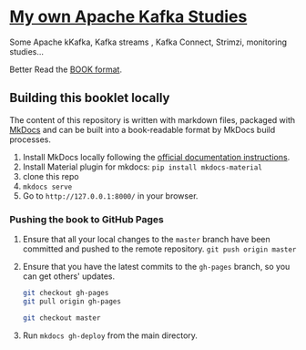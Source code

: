 # [My own Apache Kafka Studies](https://jbcodeforce.github.io/kafka-studies/)

Some Apache kKafka, Kafka streams , Kafka Connect, Strimzi, monitoring studies...

Better Read the [BOOK format](https://jbcodeforce.github.io/kafka-studies/).

## Building this booklet locally

The content of this repository is written with markdown files, packaged with [MkDocs](https://www.mkdocs.org/) and can be built into a book-readable format by MkDocs build processes.

1. Install MkDocs locally following the [official documentation instructions](https://www.mkdocs.org/#installation).
1. Install Material plugin for mkdocs:  `pip install mkdocs-material` 
1. clone this repo
1. `mkdocs serve`
1. Go to `http://127.0.0.1:8000/` in your browser.

### Pushing the book to GitHub Pages

1. Ensure that all your local changes to the `master` branch have been committed and pushed to the remote repository.
    `git push origin master`
1. Ensure that you have the latest commits to the `gh-pages` branch, so you can get others' updates.

	```bash
	git checkout gh-pages
	git pull origin gh-pages
	
	git checkout master
	```

1. Run `mkdocs gh-deploy` from the main directory.
